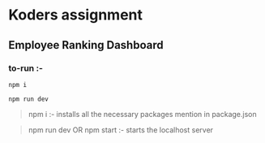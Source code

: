 # Koders assignment

## Employee Ranking Dashboard

### to-run :-
```shell
npm i

npm run dev
```

> npm i :- installs all the necessary packages mention in package.json

> npm run dev OR npm start :- starts the localhost server


